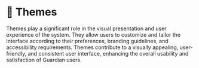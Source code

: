 # 📁 Themes

Themes play a significant role in the visual presentation and user experience of the system. They allow users to customize and tailor the interface according to their preferences, branding guidelines, and accessibility requirements. Themes contribute to a visually appealing, user-friendly, and consistent user interface, enhancing the overall usability and satisfaction of Guardian users.
